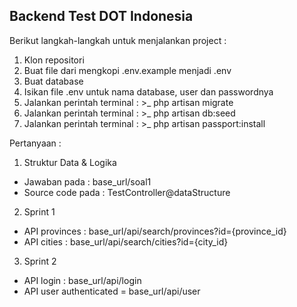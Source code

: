 ## Backend Test DOT Indonesia

Berikut langkah-langkah untuk menjalankan project :

1. Klon repositori
2. Buat file dari mengkopi .env.example menjadi .env
3. Buat database
4. Isikan file .env untuk nama database, user dan passwordnya
5. Jalankan perintah terminal : >_ php artisan migrate
6. Jalankan perintah terminal : >_ php artisan db:seed
7. Jalankan perintah terminal : >_ php artisan passport:install

Pertanyaan :

1. Struktur Data & Logika
- Jawaban pada : base_url/soal1
- Source code pada : TestController@dataStructure

2. Sprint 1
- API provinces : base_url/api/search/provinces?id={province_id}
- API cities : base_url/api/search/cities?id={city_id}

3. Sprint 2
- API login : base_url/api/login
- API user authenticated = base_url/api/user